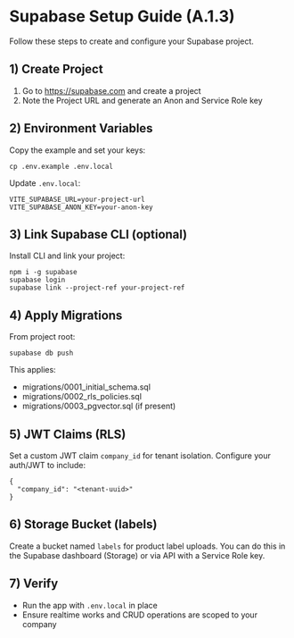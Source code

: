 # Supabase Setup Guide (A.1.3)

Follow these steps to create and configure your Supabase project.

## 1) Create Project
1. Go to https://supabase.com and create a project
2. Note the Project URL and generate an Anon and Service Role key

## 2) Environment Variables
Copy the example and set your keys:
```
cp .env.example .env.local
```
Update `.env.local`:
```
VITE_SUPABASE_URL=your-project-url
VITE_SUPABASE_ANON_KEY=your-anon-key
```

## 3) Link Supabase CLI (optional)
Install CLI and link your project:
```
npm i -g supabase
supabase login
supabase link --project-ref your-project-ref
```

## 4) Apply Migrations
From project root:
```
supabase db push
```
This applies:
- migrations/0001_initial_schema.sql
- migrations/0002_rls_policies.sql
- migrations/0003_pgvector.sql (if present)

## 5) JWT Claims (RLS)
Set a custom JWT claim `company_id` for tenant isolation. Configure your auth/JWT to include:
```
{
  "company_id": "<tenant-uuid>"
}
```

## 6) Storage Bucket (labels)
Create a bucket named `labels` for product label uploads. You can do this in the Supabase dashboard (Storage) or via API with a Service Role key.

## 7) Verify
- Run the app with `.env.local` in place
- Ensure realtime works and CRUD operations are scoped to your company